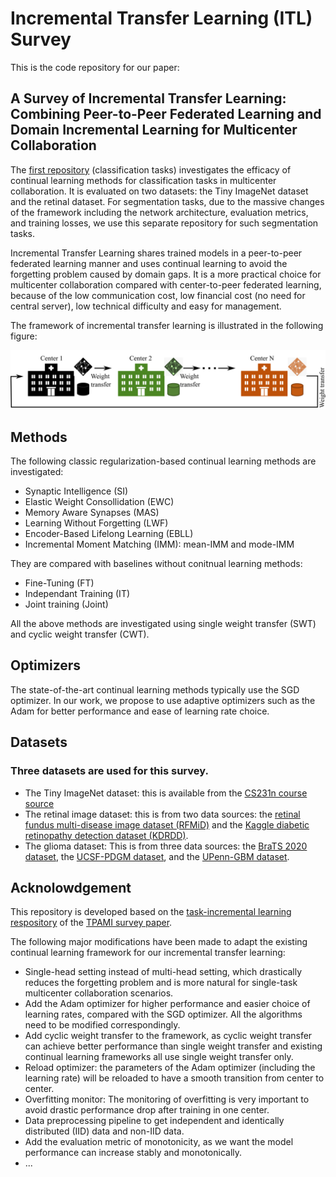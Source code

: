 # Incremental Transfer Learning (ITL) Survey

This is the code repository for our paper:

## A Survey of Incremental Transfer Learning: Combining Peer-to-Peer Federated Learning and Domain Incremental Learning for Multicenter Collaboration

The [first repository](https://github.com/YixingHuang/ITLsurvey) (classification tasks) investigates the efficacy of continual learning methods for classification tasks in multicenter collaboration. It is evaluated on two datasets: the Tiny ImageNet dataset and the retinal dataset.
For segmentation tasks, due to the massive changes of the framework including the network architecture, evaluation metrics, and training losses, we use this separate repository for such segmentation tasks.


Incremental Transfer Learning shares trained models in a peer-to-peer federated learning manner and uses continual learning to avoid the forgetting problem caused by domain gaps. It is a more practical choice for multicenter collaboration compared with center-to-peer federated learning, because of the low communication cost, low financial cost (no need for central server), low technical difficulty and easy for management.

The framework of incremental transfer learning is illustrated in the following figure:

![Incremental Transfer Learning](https://github.com/YixingHuang/ITLsurvey/blob/main/image857-8.png "Incremental Transfer Learning")

## Methods
The following classic regularization-based continual learning methods are investigated:
- Synaptic Intelligence (SI)
- Elastic Weight Consollidation (EWC)
- Memory Aware Synapses (MAS)
- Learning Without Forgetting (LWF)
- Encoder-Based Lifelong Learning (EBLL)
- Incremental Moment Matching (IMM): mean-IMM and mode-IMM
  
They are compared with baselines without conitnual learning methods:

- Fine-Tuning (FT)
- Independant Training (IT)
- Joint training (Joint)

All the above methods are investigated using single weight transfer (SWT) and cyclic weight transfer (CWT).

## Optimizers
The state-of-the-art continual learning methods typically use the SGD optimizer. In our work, we propose to use adaptive optimizers such as the Adam for better performance and ease of learning rate choice.

## Datasets
### Three datasets are used for this survey.
- The Tiny ImageNet dataset: this is available from the [CS231n course source](http://cs231n.stanford.edu/tiny-imagenet-200.zip)
- The retinal image dataset: this is from two data sources: the [retinal fundus multi-disease image dataset (RFMiD)](https://www.kaggle.com/datasets/andrewmvd/retinal-disease-classification) and the [Kaggle diabetic retinopathy detection dataset (KDRDD)](https://www.kaggle.com/competitions/diabetic-retinopathy-detection/data).
- The glioma dataset: This is from three data sources: the [BraTS 2020 dataset](https://www.med.upenn.edu/cbica/brats2020/data.html), the [UCSF-PDGM dataset](https://wiki.cancerimagingarchive.net/pages/viewpage.action?pageId=119705830), and the [UPenn-GBM dataset](https://wiki.cancerimagingarchive.net/pages/viewpage.action?pageId=70225642).


## Acknolowdgement
This repository is developed based on the [task-incremental learning respository](https://github.com/Mattdl/CLsurvey) of the [TPAMI survey paper](https://ieeexplore.ieee.org/abstract/document/9349197).

The following major modifications have been made to adapt the existing continual learning framework for our incremental transfer learning:
- Single-head setting instead of multi-head setting, which drastically reduces the forgetting problem and is more natural for single-task multicenter collaboration scenarios.
- Add the Adam optimizer for higher performance and easier choice of learning rates, compared with the SGD optimizer. All the algorithms need to be modified correspondingly.
- Add cyclic weight transfer to the framework, as cyclic weight transfer can achieve better performance than single weight transfer and existing continual learning frameworks all use single weight transfer only.
- Reload optimizer: the parameters of the Adam optimizer (including the learning rate) will be reloaded to have a smooth transition from center to center.
- Overfitting monitor: The monitoring of overfitting is very important to avoid drastic performance drop after training in one center.
- Data preprocessing pipeline to get independent and identically distributed (IID) data and non-IID data.
- Add the evaluation metric of monotonicity, as we want the model performance can increase stably and monotonically.
- ...
